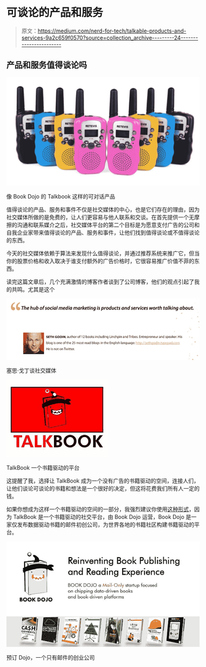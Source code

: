 # 可谈论的产品和服务

> 原文：<https://medium.com/nerd-for-tech/talkable-products-and-services-9a2c659f0570?source=collection_archive---------24----------------------->

## 产品和服务值得谈论吗

![](img/63f3746a3a5e7126b7307241fc124615.png)

像 Book Dojo 的 Talkbook 这样的可对话产品

值得谈论的产品、服务和事件不仅是社交媒体的中心，也是它们存在的理由，因为社交媒体所做的是免费的，让人们更容易与他人联系和交谈。在首先提供一个无摩擦的沟通和联系媒介之后，社交媒体平台的第二个目标是为愿意支付广告的公司和自我企业家带来值得谈论的产品、服务和事件，让他们找到值得谈论或不值得谈论的东西。

今天的社交媒体依赖于算法来发现什么值得谈论，并通过推荐系统来推广它，但当你的股票价格和收入取决于谁支付额外的广告价格时，它很容易推广价值不菲的东西。

读完这篇文章后，几个充满激情的博客作者谈到了公司博客，他们的观点引起了我的共鸣。尤其是这个

![](img/7d9d4faf341a187f41a67dd6c99c0a79.png)

塞思·戈丁谈社交媒体

![](img/34368842c0c0fe10e47d52b5efbf49a5.png)

TalkBook 一个书籍驱动的平台

这提醒了我，选择让 TalkBook 成为一个没有广告的书籍驱动的空间，连接人们，让他们谈论可谈论的书籍和想法是一个很好的决定，但这将花费我们所有人一定的钱。

如果你想成为这样一个书籍驱动的空间的一部分，我强烈建议你使用[这种形式](http://clickmetertracking.com/4p80)，因为 TalkBook 是一个书籍驱动的社交平台，由 Book Dojo 运营，Book Dojo 是一家仅发布数据驱动书籍的邮件初创公司，为世界各地的书籍社区构建书籍驱动的平台。

![](img/e4083c76b404264d4f648d8d755aa54c.png)

预订 Dojo，一个只有邮件的创业公司